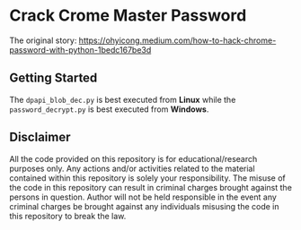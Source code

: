 # Crack Crome Master Password

The original story: https://ohyicong.medium.com/how-to-hack-chrome-password-with-python-1bedc167be3d

## Getting Started
The `dpapi_blob_dec.py` is best executed from **Linux** while the `password_decrypt.py` is best executed from **Windows**.

## Disclaimer
All the code provided on this repository is for educational/research purposes only. Any actions and/or activities related to the material contained within this repository is solely your responsibility. The misuse of the code in this repository can result in criminal charges brought against the persons in question. Author will not be held responsible in the event any criminal charges be brought against any individuals misusing the code in this repository to break the law.
